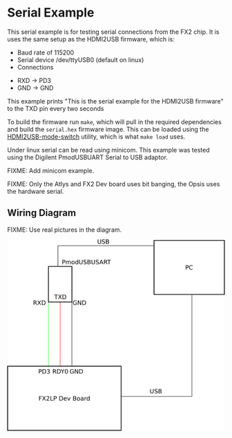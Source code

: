 # Serial Example

This serial example is for testing serial connections from the FX2 chip. It is
uses the same setup as the HDMI2USB firmware, which is:

 * Baud rate of 115200
 * Serial device /dev/ttyUSB0 (default on linux)
 * Connections
  - RXD -> PD3
  - GND -> GND

This example prints "This is the serial example for the HDMI2USB firmware" to
the TXD pin every two seconds

To build the firmware run `make`, which will pull in the required dependencies
and build the `serial.hex` firmware image. This can be loaded using the
[HDMI2USB-mode-switch](https://github.com/timvideos/HDMI2USB-mode-switch)
utility, which is what `make load` uses.

Under linux serial can be read using minicom. This example was tested using the
Digilent PmodUSBUART Serial to USB adaptor.

FIXME: Add minicom example.

FIXME: Only the Atlys and FX2 Dev board uses bit banging, the Opsis uses the
hardware serial.

## Wiring Diagram

FIXME: Use real pictures in the diagram.

![](docs/serial_diagram.png)
